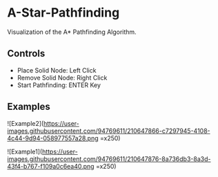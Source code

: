 # A-Star-Pathfinding
Visualization of the A* Pathfinding Algorithm.

## Controls
* Place Solid Node: Left Click
* Remove Solid Node: Right Click
* Start Pathfinding: ENTER Key

## Examples
![Example2](https://user-images.githubusercontent.com/94769611/210647866-c7297945-4108-4c44-9d94-058977557a28.png =x250)

![Example1](https://user-images.githubusercontent.com/94769611/210647876-8a736db3-8a3d-43f4-b767-f109a0c6ea40.png =x250)
